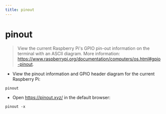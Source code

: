 ```yaml
---
title: pinout
---
```

# pinout

> View the current Raspberry Pi's GPIO pin-out information on the terminal with an ASCII diagram.
> More information: <https://www.raspberrypi.org/documentation/computers/os.html#gpio-pinout>.

- View the pinout information and GPIO header diagram for the current Raspberry Pi:

`pinout`

- Open <https://pinout.xyz/> in the default browser:

`pinout -x`
